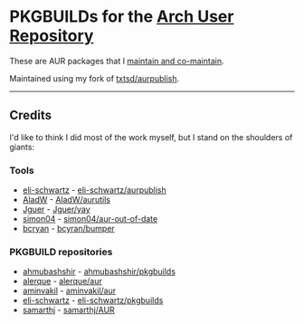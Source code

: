 # PKGBUILDs for the [Arch User Repository](https://aur.archlinux.org/)

These are AUR packages that I [maintain and co-maintain](https://aur.archlinux.org/packages?SeB=M&K=txtsd).

Maintained using my fork of [txtsd/aurpublish](https://github.com/txtsd/aurpublish).

---

## Credits

I'd like to think I did most of the work myself, but I stand on the shoulders of giants:

### Tools

- [eli-schwartz](https://github.com/eli-schwartz) - [eli-schwartz/aurpublish](https://github.com/eli-schwartz/aurpublish)
- [AladW](https://github.com/AladW) - [AladW/aurutils](https://github.com/AladW/aurutils)
- [Jguer](https://github.com/Jguer) - [Jguer/yay](https://github.com/Jguer/yay)
- [simon04](https://github.com/simon04) - [simon04/aur-out-of-date](https://github.com/simon04/aur-out-of-date)
- [bcryan](https://github.com/bcryan) - [bcyran/bumper](https://github.com/bcyran/bumper)

### PKGBUILD repositories

- [ahmubashshir](https://github.com/ahmubashshir) - [ahmubashshir/pkgbuilds](https://github.com/ahmubashshir/pkgbuilds)
- [alerque](https://github.com/alerque) - [alerque/aur](https://github.com/alerque/aur)
- [aminvakil](https://github.com/aminvakil) - [aminvakil/aur](https://github.com/aminvakil/aur)
- [eli-schwartz](https://github.com/eli-schwartz) - [eli-schwartz/pkgbuilds](https://github.com/eli-schwartz/pkgbuilds)
- [samarthj](https://github.com/samarthj) - [samarthj/AUR](https://github.com/samarthj/AUR)

